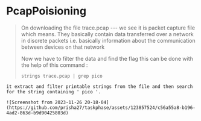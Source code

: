 # PcapPoisioning
>On downloading the file trace.pcap --- we see it is packet capture file which means. They basically contain data transferred over a network in discrete packets i.e. basically information about the communication between devices on that network
>
>Now we have to filter the data and find the flag this can be done with the help of this command :
>```
>strings trace.pcap | grep pico
```
it extract and filter printable strings from the file and then search for the string containing ' pico '.

![Screenshot from 2023-11-26 20-18-04](https://github.com/prisha27/taskphase/assets/123857524/c56a55a8-b196-4ad2-863d-b9d90425803d)

